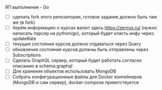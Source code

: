 ЯП выполнения - Go


- [ ] сделать fork этого репозитория, готовое задание должно быть там же (в fork)
- [ ] берём информацию о курсах валют здесь https://zenrus.ru/ (нужно написать парсер на python/go), который будет класть инфу через updateRate
- [ ] текущие состояние курсов должно отдаваться через Query
- [ ] обновления состояния курсов должны быть отправлены через Subscriptions
- [ ] Сделать GraphQL сервер, который будет работать согласно описанию в schema.graphql
- [ ] Для хранения объектов использовать MongoDB
- [ ] Собрать конфигурационные файлы для Docker контейнеров (MongoDB и сам сервер), docker-compose приветствуется
